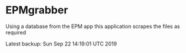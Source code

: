 # EPMgrabber
Using a database from the EPM app this application scrapes the files as required


Latest backup: Sun Sep 22 14:19:01 UTC 2019
